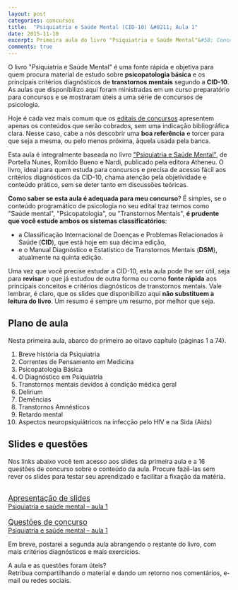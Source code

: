 ```yaml
---
layout: post
categories: concursos
title:  "Psiquiatria e Saúde Mental (CID-10) &#8211; Aula 1" 
date: 2015-11-10
excerpt: Primeira aula do livro "Psiquiatria e Saúde Mental"&#58; Conceitos básicos em psicopatologia e os principais critérios diagnósticos de transtornos mentais segundo a CID-10. Disponibilizo também 16 questões de concurso sobre o conteúdo da aula.
comments: true
---
```


<p class="intro"> O livro "Psiquiatria e Saúde Mental" é uma fonte rápida e objetiva para quem procura material de estudo sobre <b>psicopatologia básica</b> e os principais critérios diagnósticos de <b>transtornos mentais</b> segundo a <b>CID-10</b>. As aulas que disponibilizo aqui foram ministradas em um curso preparatório para concursos e se mostraram úteis a uma série de concursos de psicologia.
</p>

Hoje é cada vez mais comum que os [editais de concursos](/blog/como-estudar-edital-concurso/) apresentem apenas os conteúdos que serão cobrados, sem uma indicação bibliográfica clara. Nesse caso, cabe a nós descobrir uma __boa referência__ e torcer para que seja a mesma, ou pelo menos próxima, àquela usada pela banca.

Esta aula é integralmente baseada no livro ["Psiquiatria e Saúde Mental"](http://www.estantevirtual.com.br/b/portella-nunes-romildo-bueno-nardi/psiquiatria-e-saude-mental/3624033897), de Portella Nunes, Romildo Bueno e Nardi, publicado pela editora Atheneu. O livro, ideal para quem estuda para concursos e precisa de acesso fácil aos critérios diagnósticos da CID-10, chama atenção pela objetividade e conteúdo prático, sem se deter tanto em discussões teóricas.

__Como saber se esta aula é adequada para meu concurso__? É simples, se o conteúdo programático de psicologia no seu edital traz termos como "Saúde mental", "Psicopatologia", ou "Transtornos Mentais", __é prudente que você estude ambos os sistemas classificatórios__:

* a Classificação Internacional de Doenças e Problemas Relacionados à Saúde (__CID__), que está hoje em sua décima edição, 
* e o Manual Diagnóstico e Estatístico de Transtornos Mentais (__DSM__), atualmente na quinta edição.

Uma vez que você precise estudar a CID-10, esta aula pode lhe ser útil, seja para __revisar__ o que já estudou de outra forma ou como __fonte rápida__ aos principais conceitos e critérios diagnósticos de transtornos mentais. Vale lembrar, é claro, que os slides que disponibilizo aqui __não substituem a leitura do livro__. Um resumo é sempre um resumo, por melhor que seja.

## Plano de aula

Nesta primeira aula, abarco do primeiro ao oitavo capítulo (páginas 1 a 74).

1. Breve história da Psiquiatria  
1. Correntes de Pensamento em Medicina  
1. Psicopatologia Básica  
1. O Diagnóstico em Psiquiatria  
1. Transtornos mentais devidos à condição médica geral  
  1. Delirium
  1. Demências
  1. Transtornos Amnésticos
1. Retardo mental  
1. Aspectos neuropsiquiátricos na infecção pelo HIV e na Sida (Aids)  

## Slides e questões

Nos links abaixo você tem acesso aos slides da primeira aula e a 16 questões de concurso sobre o conteúdo da aula. Procure fazê-las sem rever os slides para testar seu aprendizado e facilitar a fixação da matéria.

<div class="caixa">
    <span class="icone-caixa">
    <span class="fa-stack fa-3x">
      <i class="fa fa-square fa-stack-2x"></i>
      <i class="fa fa-play fa-stack-1x fa-inverse"></i>
    </span></span>
     <br>
    <span class="txt-caixa"><a href="/slides/psiquiatria-e-saude-mental-CID10-aula-1/"><big>Apresentação de slides </big> <br>Psiquiatria e saúde mental &#8211; aula 1 </a></span>
</div>

<div class="caixa">
    <span class="icone-caixa">
    <span class="fa-stack fa-3x">
      <i class="fa fa-square fa-stack-2x"></i>
      <i class="fa fa-file-text fa-stack-1x fa-inverse"></i>
    </span></span>
    <br>
    <span class="txt-caixa"><a href="/slides/questoes-de-concurso-psiquiatria-saude-mental-aula-1/"><big>Questões de concurso</big> <br> Psiquiatria e saúde mental &#8211; aula 1 </a></span>
</div>

Em breve, postarei a segunda aula abrangendo o restante do livro, com mais critérios diagnósticos e mais exercícios.

A aula e as questões foram úteis?   
Retribua compartilhando o material e dando um retorno nos comentários, e-mail ou redes sociais.

<script async src="//pagead2.googlesyndication.com/pagead/js/adsbygoogle.js"></script>
<!-- ggio cabeçalho -->
<ins class="adsbygoogle"
     style="display:inline-block;width:728px;height:90px"
     data-ad-client="ca-pub-9181867714081205"
     data-ad-slot="3616540571"></ins>
<script>
(adsbygoogle = window.adsbygoogle || []).push({});
</script>